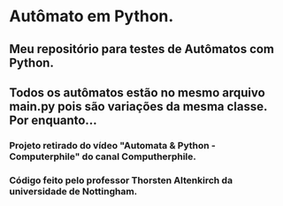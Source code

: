 # Autômato em Python.

## Meu repositório para testes de Autômatos com Python.
## Todos os autômatos estão no mesmo arquivo main.py pois são variações da mesma classe. Por enquanto...

### Projeto retirado do vídeo "Automata & Python - Computerphile" do canal Computherphile.
### Código feito pelo professor Thorsten Altenkirch da universidade de Nottingham.
